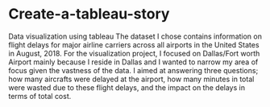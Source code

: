 # Create-a-tableau-story
Data visualization using tableau
The dataset I chose contains information on flight delays for major airline carriers across all airports in the United States in August, 2018. For the visualization project, I focused on Dallas/Fort worth Airport mainly because I reside in Dallas and I wanted to narrow my area of focus given the vastness of the data. I aimed at answering three questions; how many aircrafts were delayed at the airport, how many minutes in total were wasted due to these flight delays, and the impact on the delays in terms of total cost.
